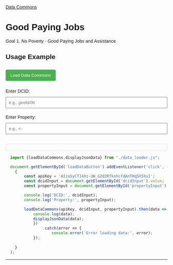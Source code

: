 [Data Commons](../)

# Good Paying Jobs

Goal 1. No Poverty - Good Paying Jobs and Assistance

<style>
  body {
    font-family: 'Arial', sans-serif;
    margin: 20px;
    padding: 20px;
  }

  button {
    background-color: #4CAF50;
    color: white;
    padding: 10px 15px;
    margin: 10px 0;
    border: none;
    border-radius: 4px;
    cursor: pointer;
  }

  label {
    display: block;
    margin: 10px 0;
  }

  input {
    padding: 8px;
    width: 100%;
    box-sizing: border-box;
    margin-bottom: 10px;
  }

  #resultContainer {
    margin-top: 20px;
    padding: 10px;
    border: 1px solid #ddd;
    border-radius: 4px;
  }
</style>

## Usage Example

<button id="loadDataButton">Load Data Commons</button>

<div>
  <label for="dcidInput">Enter DCID:</label>
  <input type="text" id="dcidInput" placeholder="e.g., geoId/06">
</div>

<div>
  <label for="propertyInput">Enter Property:</label>
  <input type="text" id="propertyInput" placeholder="e.g., <-">
</div>

<div id="resultContainer"></div>


```js
  import {loadDataCommons,displayJsonData} from "./data_loader.js";
```

```js
  document.getElementById('loadDataButton').addEventListener('click', () => 
    {
        const apiKey = 'AIzaSyCTI4Xz-UW_G2Q2RfknhcfdAnTHq5X5XuI';
        const dcidInput = document.getElementById('dcidInput').value;
        const propertyInput = document.getElementById('propertyInput').value;

        console.log('DCID:', dcidInput);
        console.log('Property:', propertyInput);

        loadDataCommons(apiKey, dcidInput, propertyInput).then(data => {
            console.log(data);
            displayJsonData(data);
            })
                .catch(error => {
                    console.error('Error loading data:', error);
            });
        
    }
  );
```

---
